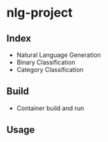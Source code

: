 # nlg-project

## Index

+ Natural Language Generation
+ Binary Classification
+ Category Classification

## Build

+ Container build and run

## Usage
